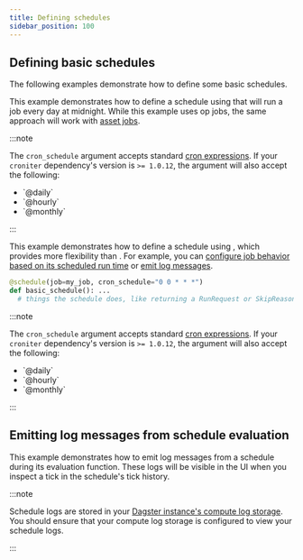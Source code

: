 ```yaml
---
title: Defining schedules
sidebar_position: 100
---
```


## Defining basic schedules

The following examples demonstrate how to define some basic schedules.

<Tabs>
  <TabItem value="Using ScheduleDefinition">

This example demonstrates how to define a schedule using <PyObject section="schedules-sensors" module="dagster" object="ScheduleDefinition" /> that will run a job every day at midnight. While this example uses op jobs, the same approach will work with [asset jobs](/guides/build/jobs/asset-jobs).

<CodeExample
  path="docs_snippets/docs_snippets/concepts/partitions_schedules_sensors/schedules/schedules.py"
  startAfter="start_basic_schedule"
  endBefore="end_basic_schedule"
/>

:::note

The `cron_schedule` argument accepts standard [cron expressions](https://en.wikipedia.org/wiki/Cron). If your `croniter` dependency's version is `>= 1.0.12`, the argument will also accept the following:

<ul>
  <li>`@daily`</li>
  <li>`@hourly`</li>
  <li>`@monthly`</li>
</ul>

:::

</TabItem>
<TabItem value="Using @schedule">

This example demonstrates how to define a schedule using <PyObject section="schedules-sensors" module="dagster" object="schedule" decorator />, which provides more flexibility than <PyObject section="schedules-sensors" module="dagster" object="ScheduleDefinition" />. For example, you can [configure job behavior based on its scheduled run time](/guides/automate/schedules/configuring-job-behavior) or [emit log messages](#emitting-log-messages-from-schedule-evaluation).

```python
@schedule(job=my_job, cron_schedule="0 0 * * *")
def basic_schedule(): ...
  # things the schedule does, like returning a RunRequest or SkipReason
```

:::note

The `cron_schedule` argument accepts standard [cron expressions](https://en.wikipedia.org/wiki/Cron). If your `croniter` dependency's version is `>= 1.0.12`, the argument will also accept the following:

<ul>
  <li>`@daily`</li>
  <li>`@hourly`</li>
  <li>`@monthly`</li>
</ul>

:::

</TabItem>
</Tabs>

## Emitting log messages from schedule evaluation

This example demonstrates how to emit log messages from a schedule during its evaluation function. These logs will be visible in the UI when you inspect a tick in the schedule's tick history.

<CodeExample
  path="docs_snippets/docs_snippets/concepts/partitions_schedules_sensors/schedules/schedules.py"
  startAfter="start_schedule_logging"
  endBefore="end_schedule_logging"
/>

:::note

Schedule logs are stored in your [Dagster instance's compute log storage](/guides/deploy/dagster-instance-configuration#compute-log-storage). You should ensure that your compute log storage is configured to view your schedule logs.

:::
